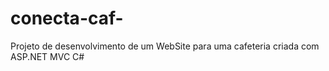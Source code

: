 # conecta-caf-
Projeto de desenvolvimento de um WebSite para uma cafeteria criada com ASP.NET MVC C#
